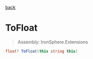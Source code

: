 ﻿

[back](/IronSphere.Extensions/types/StringCastingExtension)

# ToFloat

> Assembly: IronSphere.Extensions

```csharp
float? ToFloat(this string this)
```



 